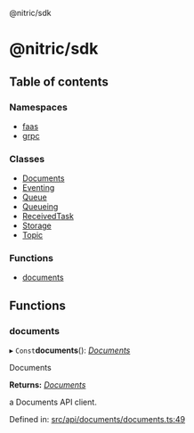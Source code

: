 @nitric/sdk

# @nitric/sdk

## Table of contents

### Namespaces

- [faas](modules/faas.md)
- [grpc](modules/grpc.md)

### Classes

- [Documents](classes/documents.md)
- [Eventing](classes/eventing.md)
- [Queue](classes/queue.md)
- [Queueing](classes/queueing.md)
- [ReceivedTask](classes/receivedtask.md)
- [Storage](classes/storage.md)
- [Topic](classes/topic.md)

### Functions

- [documents](README.md#documents)

## Functions

### documents

▸ `Const`**documents**(): [*Documents*](classes/documents.md)

Documents

**Returns:** [*Documents*](classes/documents.md)

a Documents API client.

Defined in: [src/api/documents/documents.ts:49](https://github.com/nitrictech/node-sdk/blob/b9cc8cf/src/api/documents/documents.ts#L49)

